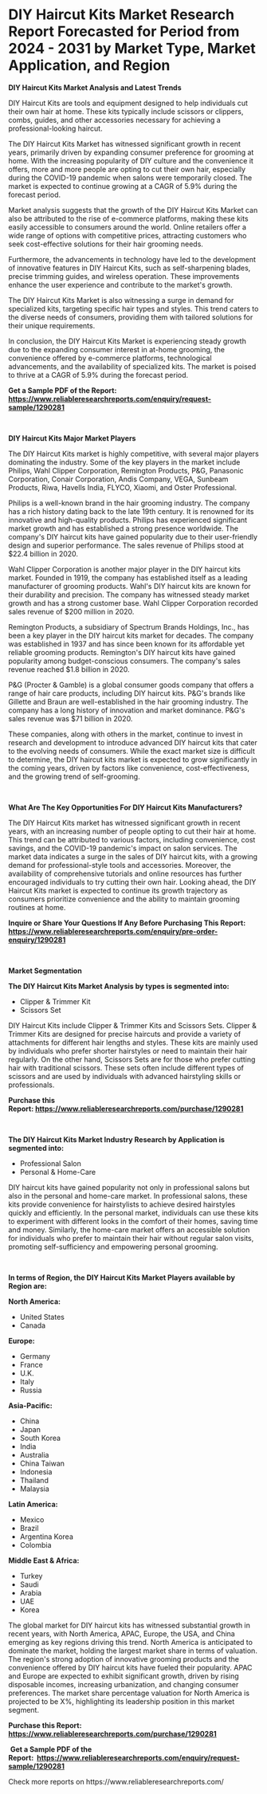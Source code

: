 <p><h1>DIY Haircut Kits Market Research Report Forecasted for Period from 2024 -  2031 by Market Type, Market Application, and Region</h1></p><p><strong>DIY Haircut Kits Market Analysis and Latest Trends</strong></p>
<p><p>DIY Haircut Kits are tools and equipment designed to help individuals cut their own hair at home. These kits typically include scissors or clippers, combs, guides, and other accessories necessary for achieving a professional-looking haircut.</p><p>The DIY Haircut Kits Market has witnessed significant growth in recent years, primarily driven by expanding consumer preference for grooming at home. With the increasing popularity of DIY culture and the convenience it offers, more and more people are opting to cut their own hair, especially during the COVID-19 pandemic when salons were temporarily closed. The market is expected to continue growing at a CAGR of 5.9% during the forecast period.</p><p>Market analysis suggests that the growth of the DIY Haircut Kits Market can also be attributed to the rise of e-commerce platforms, making these kits easily accessible to consumers around the world. Online retailers offer a wide range of options with competitive prices, attracting customers who seek cost-effective solutions for their hair grooming needs.</p><p>Furthermore, the advancements in technology have led to the development of innovative features in DIY Haircut Kits, such as self-sharpening blades, precise trimming guides, and wireless operation. These improvements enhance the user experience and contribute to the market's growth.</p><p>The DIY Haircut Kits Market is also witnessing a surge in demand for specialized kits, targeting specific hair types and styles. This trend caters to the diverse needs of consumers, providing them with tailored solutions for their unique requirements.</p><p>In conclusion, the DIY Haircut Kits Market is experiencing steady growth due to the expanding consumer interest in at-home grooming, the convenience offered by e-commerce platforms, technological advancements, and the availability of specialized kits. The market is poised to thrive at a CAGR of 5.9% during the forecast period.</p></p>
<p><strong>Get a Sample PDF of the Report:&nbsp; <a href="https://www.reliableresearchreports.com/enquiry/request-sample/1290281">https://www.reliableresearchreports.com/enquiry/request-sample/1290281</a></strong></p>
<p>&nbsp;</p>
<p><strong>DIY Haircut Kits Major Market Players</strong></p>
<p><p>The DIY Haircut Kits market is highly competitive, with several major players dominating the industry. Some of the key players in the market include Philips, Wahl Clipper Corporation, Remington Products, P&G, Panasonic Corporation, Conair Corporation, Andis Company, VEGA, Sunbeam Products, Riwa, Havells India, FLYCO, Xiaomi, and Oster Professional.</p><p>Philips is a well-known brand in the hair grooming industry. The company has a rich history dating back to the late 19th century. It is renowned for its innovative and high-quality products. Philips has experienced significant market growth and has established a strong presence worldwide. The company's DIY haircut kits have gained popularity due to their user-friendly design and superior performance. The sales revenue of Philips stood at $22.4 billion in 2020.</p><p>Wahl Clipper Corporation is another major player in the DIY haircut kits market. Founded in 1919, the company has established itself as a leading manufacturer of grooming products. Wahl's DIY haircut kits are known for their durability and precision. The company has witnessed steady market growth and has a strong customer base. Wahl Clipper Corporation recorded sales revenue of $200 million in 2020.</p><p>Remington Products, a subsidiary of Spectrum Brands Holdings, Inc., has been a key player in the DIY haircut kits market for decades. The company was established in 1937 and has since been known for its affordable yet reliable grooming products. Remington's DIY haircut kits have gained popularity among budget-conscious consumers. The company's sales revenue reached $1.8 billion in 2020.</p><p>P&G (Procter & Gamble) is a global consumer goods company that offers a range of hair care products, including DIY haircut kits. P&G's brands like Gillette and Braun are well-established in the hair grooming industry. The company has a long history of innovation and market dominance. P&G's sales revenue was $71 billion in 2020.</p><p>These companies, along with others in the market, continue to invest in research and development to introduce advanced DIY haircut kits that cater to the evolving needs of consumers. While the exact market size is difficult to determine, the DIY haircut kits market is expected to grow significantly in the coming years, driven by factors like convenience, cost-effectiveness, and the growing trend of self-grooming.</p></p>
<p>&nbsp;</p>
<p><strong>What Are The Key Opportunities For DIY Haircut Kits Manufacturers?</strong></p>
<p><p>The DIY Haircut Kits market has witnessed significant growth in recent years, with an increasing number of people opting to cut their hair at home. This trend can be attributed to various factors, including convenience, cost savings, and the COVID-19 pandemic's impact on salon services. The market data indicates a surge in the sales of DIY haircut kits, with a growing demand for professional-style tools and accessories. Moreover, the availability of comprehensive tutorials and online resources has further encouraged individuals to try cutting their own hair. Looking ahead, the DIY Haircut Kits market is expected to continue its growth trajectory as consumers prioritize convenience and the ability to maintain grooming routines at home.</p></p>
<p><strong>Inquire or Share Your Questions If Any Before Purchasing This Report: <a href="https://www.reliableresearchreports.com/enquiry/pre-order-enquiry/1290281">https://www.reliableresearchreports.com/enquiry/pre-order-enquiry/1290281</a></strong></p>
<p>&nbsp;</p>
<p><strong>Market Segmentation</strong></p>
<p><strong>The DIY Haircut Kits Market Analysis by types is segmented into:</strong></p>
<p><ul><li>Clipper & Trimmer Kit</li><li>Scissors Set</li></ul></p>
<p><p>DIY Haircut Kits include Clipper & Trimmer Kits and Scissors Sets. Clipper & Trimmer Kits are designed for precise haircuts and provide a variety of attachments for different hair lengths and styles. These kits are mainly used by individuals who prefer shorter hairstyles or need to maintain their hair regularly. On the other hand, Scissors Sets are for those who prefer cutting hair with traditional scissors. These sets often include different types of scissors and are used by individuals with advanced hairstyling skills or professionals.</p></p>
<p><strong>Purchase this Report:&nbsp;<a href="https://www.reliableresearchreports.com/purchase/1290281">https://www.reliableresearchreports.com/purchase/1290281</a></strong></p>
<p>&nbsp;</p>
<p><strong>The DIY Haircut Kits Market Industry Research by Application is segmented into:</strong></p>
<p><ul><li>Professional Salon</li><li>Personal & Home-Care</li></ul></p>
<p><p>DIY haircut kits have gained popularity not only in professional salons but also in the personal and home-care market. In professional salons, these kits provide convenience for hairstylists to achieve desired hairstyles quickly and efficiently. In the personal market, individuals can use these kits to experiment with different looks in the comfort of their homes, saving time and money. Similarly, the home-care market offers an accessible solution for individuals who prefer to maintain their hair without regular salon visits, promoting self-sufficiency and empowering personal grooming.</p></p>
<p>&nbsp;</p>
<p><strong>In terms of Region, the DIY Haircut Kits Market Players available by Region are:</strong></p>
<p>
    <p> <strong> North America: </strong>
        <ul>
            <li>United States</li>
            <li>Canada</li>
        </ul>
        </p> 
    <p> <strong> Europe: </strong>
        <ul>
            <li>Germany</li>
            <li>France</li>
            <li>U.K.</li>
            <li>Italy</li>
            <li>Russia</li>
        </ul>
        </p> 
    <p> <strong> Asia-Pacific: </strong>
        <ul>
            <li>China</li>
            <li>Japan</li>
            <li>South Korea</li>
            <li>India</li>
            <li>Australia</li>
            <li>China Taiwan</li>
            <li>Indonesia</li>
            <li>Thailand</li>
            <li>Malaysia</li>
        </ul>
        </p> 
    <p> <strong> Latin America: </strong>
        <ul>
            <li>Mexico</li>
            <li>Brazil</li>
            <li>Argentina Korea</li>
            <li>Colombia</li>
        </ul>
        </p> 
    <p> <strong> Middle East & Africa: </strong>
        <ul>
            <li>Turkey</li>
            <li>Saudi</li>
            <li>Arabia</li>
            <li>UAE</li>
            <li>Korea</li>
        </ul>
    </p>
    </p>
<p><p>The global market for DIY haircut kits has witnessed substantial growth in recent years, with North America, APAC, Europe, the USA, and China emerging as key regions driving this trend. North America is anticipated to dominate the market, holding the largest market share in terms of valuation. The region's strong adoption of innovative grooming products and the convenience offered by DIY haircut kits have fueled their popularity. APAC and Europe are expected to exhibit significant growth, driven by rising disposable incomes, increasing urbanization, and changing consumer preferences. The market share percentage valuation for North America is projected to be X%, highlighting its leadership position in this market segment.</p></p>
<p><strong>Purchase this Report: <a href="https://www.reliableresearchreports.com/purchase/1290281">https://www.reliableresearchreports.com/purchase/1290281</a></strong></p>
<p>&nbsp;<strong>Get a Sample PDF of the Report:&nbsp;&nbsp;<a href="https://www.reliableresearchreports.com/enquiry/request-sample/1290281">https://www.reliableresearchreports.com/enquiry/request-sample/1290281</a></strong></p>
<p><strong></strong></p>
<p>Check more reports on https://www.reliableresearchreports.com/</p>